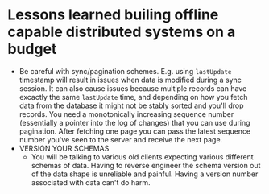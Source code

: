 # Lessons learned builing offline capable distributed systems on a budget

- Be careful with sync/pagination schemes. E.g. using `lastUpdate` timestamp will result in issues when data is modified during a sync session. It can also cause issues because multiple records can have excactly the same `lastUpdate` time, and depending on how you fetch data from the database it might not be stably sorted and you'll drop records. You need a monotonically increasing sequence number (essentially a pointer into the log of changes) that you can use during pagination. After fetching one page you can pass the latest sequence number you've seen to the server and receive the next page.
- VERSION YOUR SCHEMAS
  - You will be talking to various old clients expecting various different schemas of data. Having to reverse engineer the schema version out of the data shape is unreliable and painful. Having a version number associated with data can't do harm.

